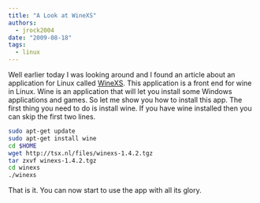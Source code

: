 ```yaml
---
title: "A Look at WineXS"
authors:
  - jrock2004
date: "2009-08-18"
tags:
  - linux
---
```


Well earlier today I was looking around and I found an article about an application for Linux called [WineXS](http://tsx.nl/winexs.html). This application is a front end for wine in Linux. Wine is an application that will let you install some Windows applications and games. So let me show you how to install this app. The first thing you need to do is install wine. If you have wine installed then you can skip the first two lines.

```bash
sudo apt-get update
sudo apt-get install wine
cd $HOME
wget http://tsx.nl/files/winexs-1.4.2.tgz
tar zxvf winexs-1.4.2.tgz
cd winexs
./winexs
```

That is it. You can now start to use the app with all its glory.
